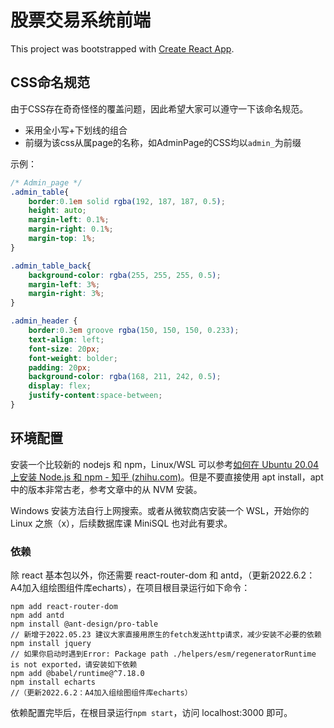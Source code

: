 # 股票交易系统前端

This project was bootstrapped with [Create React App](https://github.com/facebook/create-react-app).

## CSS命名规范

由于CSS存在奇奇怪怪的覆盖问题，因此希望大家可以遵守一下该命名规范。

- 采用全小写+下划线的组合
- 前缀为该css从属page的名称，如AdminPage的CSS均以```admin_```为前缀

示例：

```css
/* Admin_page */
.admin_table{
    border:0.1em solid rgba(192, 187, 187, 0.5);
    height: auto;
    margin-left: 0.1%;
    margin-right: 0.1%;
    margin-top: 1%;
}

.admin_table_back{
    background-color: rgba(255, 255, 255, 0.5);
    margin-left: 3%;
    margin-right: 3%;
}

.admin_header {
    border:0.3em groove rgba(150, 150, 150, 0.233);
    text-align: left;
    font-size: 20px;
    font-weight: bolder;
    padding: 20px;
    background-color: rgba(168, 211, 242, 0.5);
    display: flex;
    justify-content:space-between;
}
```



## 环境配置

安装一个比较新的 nodejs 和 npm，Linux/WSL 可以参考[如何在 Ubuntu 20.04 上安装 Node.js 和 npm - 知乎 (zhihu.com)](https://zhuanlan.zhihu.com/p/140961618)。但是不要直接使用 apt install，apt 中的版本非常古老，参考文章中的从 NVM 安装。

Windows 安装方法自行上网搜索。或者从微软商店安装一个 WSL，开始你的 Linux 之旅（x），后续数据库课 MiniSQL 也对此有要求。

### 依赖

除 react 基本包以外，你还需要 react-router-dom 和 antd，（更新2022.6.2：A4加入组绘图组件库echarts），在项目根目录运行如下命令：

```shell
npm add react-router-dom
npm add antd
npm install @ant-design/pro-table
// 新增于2022.05.23 建议大家直接用原生的fetch发送http请求，减少安装不必要的依赖
npm install jquery
// 如果你启动时遇到Error: Package path ./helpers/esm/regeneratorRuntime is not exported，请安装如下依赖
npm add @babel/runtime@^7.18.0
npm install echarts
//（更新2022.6.2：A4加入组绘图组件库echarts）
```

依赖配置完毕后，在根目录运行`npm start`，访问 localhost:3000 即可。
